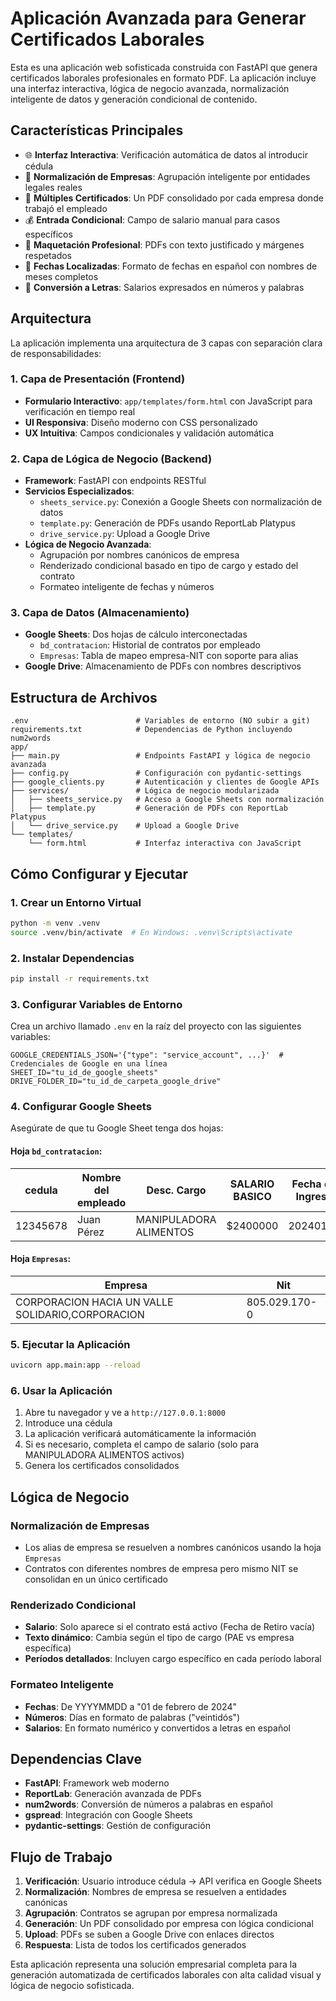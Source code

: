 # Aplicación Avanzada para Generar Certificados Laborales

Esta es una aplicación web sofisticada construida con FastAPI que genera certificados laborales profesionales en formato PDF. La aplicación incluye una interfaz interactiva, lógica de negocio avanzada, normalización inteligente de datos y generación condicional de contenido.

## Características Principales

- 🌐 **Interfaz Interactiva**: Verificación automática de datos al introducir cédula
- 🏢 **Normalización de Empresas**: Agrupación inteligente por entidades legales reales
- 📄 **Múltiples Certificados**: Un PDF consolidado por cada empresa donde trabajó el empleado
- 💰 **Entrada Condicional**: Campo de salario manual para casos específicos
- 🎨 **Maquetación Profesional**: PDFs con texto justificado y márgenes respetados
- 📅 **Fechas Localizadas**: Formato de fechas en español con nombres de meses completos
- 💬 **Conversión a Letras**: Salarios expresados en números y palabras

## Arquitectura

La aplicación implementa una arquitectura de 3 capas con separación clara de responsabilidades:

### 1. Capa de Presentación (Frontend)
- **Formulario Interactivo**: `app/templates/form.html` con JavaScript para verificación en tiempo real
- **UI Responsiva**: Diseño moderno con CSS personalizado
- **UX Intuitiva**: Campos condicionales y validación automática

### 2. Capa de Lógica de Negocio (Backend)
- **Framework**: FastAPI con endpoints RESTful
- **Servicios Especializados**:
  - `sheets_service.py`: Conexión a Google Sheets con normalización de datos
  - `template.py`: Generación de PDFs usando ReportLab Platypus
  - `drive_service.py`: Upload a Google Drive
- **Lógica de Negocio Avanzada**:
  - Agrupación por nombres canónicos de empresa
  - Renderizado condicional basado en tipo de cargo y estado del contrato
  - Formateo inteligente de fechas y números

### 3. Capa de Datos (Almacenamiento)
- **Google Sheets**: Dos hojas de cálculo interconectadas
  - `bd_contratacion`: Historial de contratos por empleado
  - `Empresas`: Tabla de mapeo empresa-NIT con soporte para alias
- **Google Drive**: Almacenamiento de PDFs con nombres descriptivos

## Estructura de Archivos

```
.env                        # Variables de entorno (NO subir a git)
requirements.txt            # Dependencias de Python incluyendo num2words
app/
├── main.py                 # Endpoints FastAPI y lógica de negocio avanzada
├── config.py               # Configuración con pydantic-settings
├── google_clients.py       # Autenticación y clientes de Google APIs
├── services/               # Lógica de negocio modularizada
│   ├── sheets_service.py   # Acceso a Google Sheets con normalización
│   ├── template.py         # Generación de PDFs con ReportLab Platypus
│   └── drive_service.py    # Upload a Google Drive
└── templates/
    └── form.html           # Interfaz interactiva con JavaScript
```

## Cómo Configurar y Ejecutar

### 1. Crear un Entorno Virtual
```bash
python -m venv .venv
source .venv/bin/activate  # En Windows: .venv\Scripts\activate
```

### 2. Instalar Dependencias
```bash
pip install -r requirements.txt
```

### 3. Configurar Variables de Entorno
Crea un archivo llamado `.env` en la raíz del proyecto con las siguientes variables:

```env
GOOGLE_CREDENTIALS_JSON='{"type": "service_account", ...}'  # Credenciales de Google en una línea
SHEET_ID="tu_id_de_google_sheets"
DRIVE_FOLDER_ID="tu_id_de_carpeta_google_drive"
```

### 4. Configurar Google Sheets
Asegúrate de que tu Google Sheet tenga dos hojas:

#### Hoja `bd_contratacion`:
| cedula | Nombre del empleado | Desc. Cargo | SALARIO BASICO | Fecha de Ingreso | Fecha de Retiro | Nombre de empresa |
|--------|-------------------|-------------|----------------|------------------|-----------------|-------------------|
| 12345678 | Juan Pérez | MANIPULADORA ALIMENTOS | $2400000 | 20240101 | | CORPORACION |

#### Hoja `Empresas`:
| Empresa | Nit |
|---------|-----|
| CORPORACION HACIA UN VALLE SOLIDARIO,CORPORACION | 805.029.170-0 |

### 5. Ejecutar la Aplicación
```bash
uvicorn app.main:app --reload
```

### 6. Usar la Aplicación
1. Abre tu navegador y ve a `http://127.0.0.1:8000`
2. Introduce una cédula
3. La aplicación verificará automáticamente la información
4. Si es necesario, completa el campo de salario (solo para MANIPULADORA ALIMENTOS activos)
5. Genera los certificados consolidados

## Lógica de Negocio

### Normalización de Empresas
- Los alias de empresa se resuelven a nombres canónicos usando la hoja `Empresas`
- Contratos con diferentes nombres de empresa pero mismo NIT se consolidan en un único certificado

### Renderizado Condicional
- **Salario**: Solo aparece si el contrato está activo (Fecha de Retiro vacía)
- **Texto dinámico**: Cambia según el tipo de cargo (PAE vs empresa específica)
- **Períodos detallados**: Incluyen cargo específico en cada período laboral

### Formateo Inteligente
- **Fechas**: De YYYYMMDD a "01 de febrero de 2024"
- **Números**: Días en formato de palabras ("veintidós")
- **Salarios**: En formato numérico y convertidos a letras en español

## Dependencias Clave

- **FastAPI**: Framework web moderno
- **ReportLab**: Generación avanzada de PDFs
- **num2words**: Conversión de números a palabras en español
- **gspread**: Integración con Google Sheets
- **pydantic-settings**: Gestión de configuración

## Flujo de Trabajo

1. **Verificación**: Usuario introduce cédula → API verifica en Google Sheets
2. **Normalización**: Nombres de empresa se resuelven a entidades canónicas
3. **Agrupación**: Contratos se agrupan por empresa normalizada
4. **Generación**: Un PDF consolidado por empresa con lógica condicional
5. **Upload**: PDFs se suben a Google Drive con enlaces directos
6. **Respuesta**: Lista de todos los certificados generados

Esta aplicación representa una solución empresarial completa para la generación automatizada de certificados laborales con alta calidad visual y lógica de negocio sofisticada.